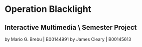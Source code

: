 # Operation Blacklight

## Interactive Multimedia \ Semester Project

by Mario G. Brebu | B00144991
by James Cleary | B00145613
 
